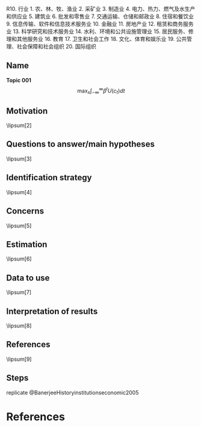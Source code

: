<!--
 * @Author: Zhou Zhengqing pkuzzq@gmail.com
 * @Date: 2022-11-10 09:01:56
 * @LastEditors: Zhou Zhengqing pkuzzq@gmail.com
 * @LastEditTime: 2022-11-24 20:12:36
 * @FilePath: /paper_template/1_md_paper.md
 * @Description: 这是默认设置,请设置`customMade`, 打开koroFileHeader查看配置 进行设置: https://github.com/OBKoro1/koro1FileHeader/wiki/%E9%85%8D%E7%BD%AE

---
title: "Notes Template"
author:
  - 'Apoorva Lal'
documentclass: amsart
amsart: true
# address: 'Stanford University, CA'
# email:   'apoorval@stanford.edu'
geometry: "margin=0.5in"
date: \today
colorlinks: true
indent: true
tables: true
output: pdf_document
fontsize: 12pt
backend: biber
bibliography: /home/alal/Dropbox/MyLibrary2.bib
csl: econometrica.csl
header-includes:
  - '\usepackage{lipsum}'
-->
R10. 行业 1. 农、林、牧、渔业 2. 采矿业 3. 制造业 4. 电力、热力、燃气及水生产和供应业 5. 建筑业 6. 批发和零售业 7. 交通运输、仓储和邮政业 8. 住宿和餐饮业 9. 信息传输、软件和信息技术服务业 10. 金融业 11. 房地产业 12. 租赁和商务服务业 13. 科学研究和技术服务业 14. 水利、环境和公共设施管理业 15. 居民服务、修理和其他服务业 16. 教育 17. 卫生和社会工作 18. 文化、体育和娱乐业 19. 公共管理、社会保障和社会组织 20. 国际组织

## Name
**Topic 001**
$$
\max_{x} \int_{-\infty}^{\infty} \beta^t U(c_t) dt
$$

## Motivation
\lipsum[2]

## Questions to answer/main hypotheses
\lipsum[3]

## Identification strategy
\lipsum[4]

## Concerns
\lipsum[5]

## Estimation
\lipsum[6]

## Data to use
\lipsum[7]

## Interpretation of results
\lipsum[8]

## References
\lipsum[9]

## Steps
replicate @BanerjeeHistoryinstitutionseconomic2005

# References
